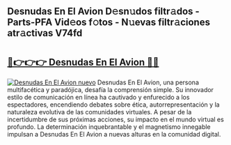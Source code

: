 ## Desnudas En El Avion D𝚎sn𝚞dos filtr𝚊dos - Parts-PFA Vid𝚎os f𝚘tos - N𝚞evas filtr𝚊ciones atr𝚊ctivas V74fd

# <h2><a href="http://mb89kh.tromn.icu/?c=Desnudas+En+El+Avion">🔗👉👉👉 Desnudas En El Avion 🔗🔗</a></h2>

[![Desnudas En El Avion nuevo](https://i.imgur.com/pEAQMta.gif)](http://mb89kh.tromn.icu/?c=Desnudas+En+El+Avion)
Desnudas En El Avion, una persona multifacética y paradójica, desafía la comprensión simple. Su innovador estilo de comunicación en línea ha cautivado y enfurecido a los espectadores, encendiendo debates sobre ética, autorrepresentación y la naturaleza evolutiva de las comunidades virtuales. A pesar de la incertidumbre de sus próximas acciones, su impacto en el mundo virtual es profundo. La determinación inquebrantable y el magnetismo innegable impulsan a Desnudas En El Avion a nuevas alturas en la comunidad digital.
